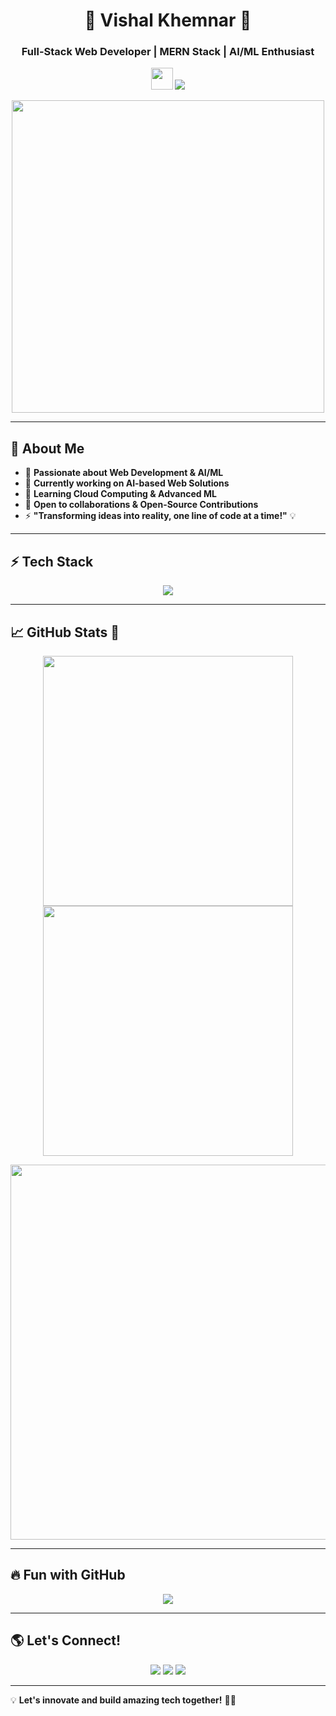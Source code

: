 <h1 align="center">🚀 Vishal Khemnar 🚀</h1>
<h3 align="center">Full-Stack Web Developer | MERN Stack | AI/ML Enthusiast</h3>

<p align="center">
  <img src="https://media.giphy.com/media/hvRJCLFzcasrR4ia7z/giphy.gif" width="35px">
  <img src="https://readme-typing-svg.herokuapp.com?font=Fira+Code&size=22&pause=1000&color=F7A700&width=550&lines=🚀+Full-Stack+Web+Developer;💻+MERN+Stack+Specialist;🤖+AI/ML+Enthusiast;🔥+Building+Innovative+Projects">
</p>

<p align="center">
  <img src="https://media.giphy.com/media/qgQUggAC3Pfv687qPC/giphy.gif" width="500px">
</p>

---

## 🎯 About Me

- 🚀 **Passionate about Web Development & AI/ML**
- 🔭 **Currently working on AI-based Web Solutions**
- 🌱 **Learning Cloud Computing & Advanced ML**
- 🤝 **Open to collaborations & Open-Source Contributions**
- ⚡ **"Transforming ideas into reality, one line of code at a time!"** 💡

---

## ⚡ Tech Stack 

<p align="center">
  <img src="https://skillicons.dev/icons?i=html,css,js,react,nodejs,express,mongodb,java,python,git,github,vscode" />
</p>

---

## 📈 GitHub Stats 🚀

<p align="center">
  <img src="https://github-readme-stats.vercel.app/api?username=vishalkhemnar&show_icons=true&theme=radical" width="400px">
  <img src="https://github-readme-streak-stats.herokuapp.com/?user=vishalkhemnar&theme=radical" width="400px">
</p>

<p align="center">
  <img src="https://github-profile-summary-cards.vercel.app/api/cards/profile-details?username=vishalkhemnar&theme=radical" width="600px">
</p>

---

## 🔥 Fun with GitHub  
<p align="center">
  <img src="https://github-profile-trophy.vercel.app/?username=vishalkhemnar&theme=radical&no-bg=true&margin-w=15&column=7">
</p>

---

## 🌎 Let's Connect!

<p align="center">
  <a href="https://www.linkedin.com/in/vishal-khemnar-a57451259/"><img src="https://img.shields.io/badge/-LinkedIn-0077B5?style=for-the-badge&logo=linkedin&logoColor=white"></a>
  <a href="mailto:khemnarvishal2020@gmail.com"><img src="https://img.shields.io/badge/-Gmail-D14836?style=for-the-badge&logo=gmail&logoColor=white"></a>
  <a href="https://github.com/vishalkhemnar06"><img src="https://img.shields.io/badge/-GitHub-181717?style=for-the-badge&logo=github&logoColor=white"></a>
</p>

---

💡 **Let's innovate and build amazing tech together!** 🚀🔥  
